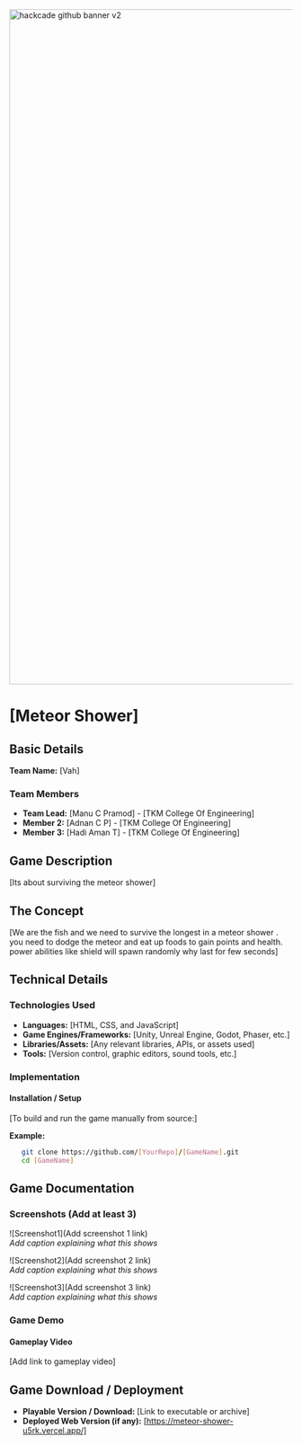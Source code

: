 <img width="3188" height="1202" alt="hackcade github banner v2" src="https://github.com/user-attachments/assets/0c4c3dcb-c5f7-46e7-965d-e4571edb09e9" />

# [Meteor Shower] 

## Basic Details

**Team Name:** [Vah]

### Team Members
- **Team Lead:** [Manu C Pramod] - [TKM College Of Engineering]
- **Member 2:** [Adnan C P] - [TKM College Of Engineering]
- **Member 3:** [Hadi Aman T] - [TKM College Of Engineering]

## Game Description
[Its about surviving the meteor shower]

## The Concept
[We are the fish and we need to survive the longest in a meteor shower . you need to dodge the meteor and eat up foods to gain points and health. power abilities like shield will spawn randomly why last for few seconds]

## Technical Details

### Technologies Used
- **Languages:** [HTML, CSS, and JavaScript]
- **Game Engines/Frameworks:** [Unity, Unreal Engine, Godot, Phaser, etc.]
- **Libraries/Assets:** [Any relevant libraries, APIs, or assets used]
- **Tools:** [Version control, graphic editors, sound tools, etc.]

### Implementation

#### Installation / Setup
[To build and run the game manually from source:]

**Example:**
```bash
   git clone https://github.com/[YourRepo]/[GameName].git
   cd [GameName]
```

## Game Documentation

### Screenshots (Add at least 3)

![Screenshot1](Add screenshot 1 link)  
*Add caption explaining what this shows*

![Screenshot2](Add screenshot 2 link)  
*Add caption explaining what this shows*

![Screenshot3](Add screenshot 3 link)  
*Add caption explaining what this shows*

### Game Demo

#### Gameplay Video
[Add link to gameplay video]  

## Game Download / Deployment
- **Playable Version / Download:** [Link to executable or archive]
- **Deployed Web Version (if any):** [https://meteor-shower-u5rk.vercel.app/]

